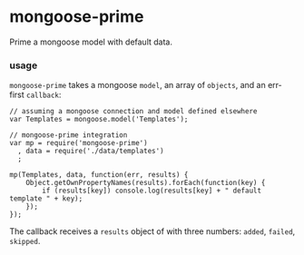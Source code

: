 # mongoose-prime

Prime a mongoose model with default data.


### usage

`mongoose-prime` takes a mongoose `model`, an array of `objects`, and an err-first `callback`:

```
// assuming a mongoose connection and model defined elsewhere
var Templates = mongoose.model('Templates');

// mongoose-prime integration
var mp = require('mongoose-prime')
  , data = require('./data/templates')
  ;

mp(Templates, data, function(err, results) {
    Object.getOwnPropertyNames(results).forEach(function(key) {
        if (results[key]) console.log(results[key] + " default template " + key);
    });
});
```

The callback receives a `results` object of with three numbers: `added`, `failed`, `skipped`.
